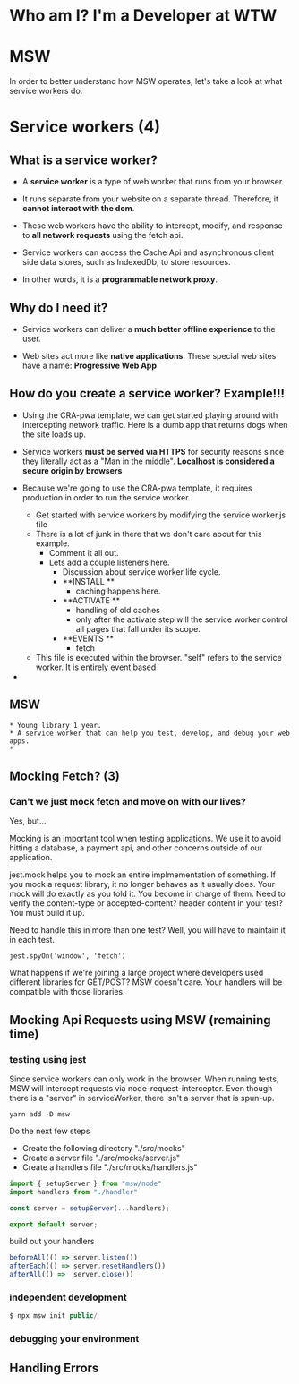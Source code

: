 # Who am I? I'm a Developer at WTW

# MSW

In order to better understand how MSW operates, let's take a look at what service workers do.

# Service workers (4)

## What is a service worker?

* A **service worker** is a type of web worker that runs from your browser. 

* It runs separate from your website on a separate thread. Therefore, it **cannot interact with the dom**. 

* These web workers have the ability to intercept, modify, and response to **all network requests** using the fetch api.

* Service workers can access the Cache Api and asynchronous client side data stores, such as IndexedDb, to store resources.

* In other words, it is a **programmable network proxy**. 

## Why do I need it?

* Service workers can deliver a **much better offline experience** to the user.

* Web sites act more like **native applications**. These special web sites have a name: **Progressive Web App**

## How do you create a service worker? Example!!!

* Using the CRA-pwa template, we can get started playing around with intercepting network traffic. Here is a dumb app that returns dogs when the site loads up.

* Service workers **must be served via HTTPS** for security reasons since they literally act as a "Man in the middle". **Localhost is considered a secure origin by browsers**

* Because we're going to use the CRA-pwa template, it requires production in order to run the service worker. 
    * Get started with service workers by modifying the service worker.js file
    * There is a lot of junk in there that we don't care about for this example.
        * Comment it all out.
        * Lets add a couple listeners here.
            * Discussion about service worker life cycle.
            * **INSTALL **
                * caching happens here.
            * **ACTIVATE **
                * handling of old caches
                * only after the activate step will the service worker control all pages that fall under its scope.
            * **EVENTS **
                * fetch
    * This file is executed within the browser. "self" refers to the service worker. It is entirely event based 
* 

## MSW
    * Young library 1 year.
    * A service worker that can help you test, develop, and debug your web apps.
    * 


## Mocking Fetch? (3)

### Can't we just mock fetch and move on with our lives?

Yes, but...

Mocking is an important tool when testing applications. We use it to avoid hitting a database, a payment api, and other concerns outside of our application.

jest.mock helps you to mock an entire implmementation of something. If you mock a request library, it no longer behaves as it usually does. Your mock will do exactly as you told it. You become in charge of them. Need to verify the content-type or accepted-content? header content in your test? You must build it up.

Need to handle this in more than one test? Well, you will have to maintain it in each test.

```
jest.spyOn('window', 'fetch')
```

What happens if we're joining a large project where developers used different libraries for GET/POST? MSW doesn't care. Your handlers will be compatible with those libraries.


## Mocking Api Requests using MSW (remaining time)

### testing using jest

Since service workers can only work in the browser. When running tests, MSW will intercept requests via node-request-interceptor. Even though there is a "server" in serviceWorker, there isn't a server that is spun-up. 

```shell
yarn add -D msw 
```

Do the next few steps

* Create the following directory "./src/mocks"
* Create a server file "./src/mocks/server.js"
* Create a handlers file "./src/mocks/handlers.js"

```js
import { setupServer } from "msw/node"
import handlers from "./handler"

const server = setupServer(...handlers);

export default server; 
```

build out your handlers

```js
beforeAll(() => server.listen())
afterEach(() => server.resetHandlers())
afterAll(() =>  server.close())
```

### independent development

```js
$ npx msw init public/
```

### debugging your environment

## Handling Errors
